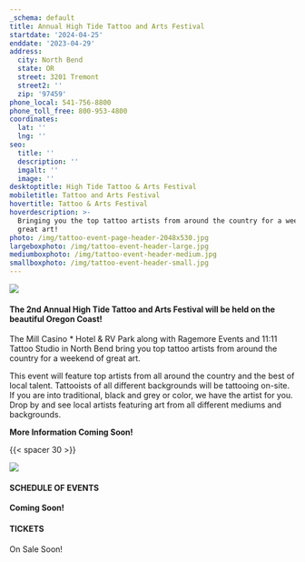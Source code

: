 ```yaml
---
_schema: default
title: Annual High Tide Tattoo and Arts Festival
startdate: '2024-04-25'
enddate: '2023-04-29'
address:
  city: North Bend
  state: OR
  street: 3201 Tremont
  street2: ''
  zip: '97459'
phone_local: 541-756-8800
phone_toll_free: 800-953-4800
coordinates:
  lat: ''
  lng: ''
seo:
  title: ''
  description: ''
  imgalt: ''
  image: ''
desktoptitle: High Tide Tattoo & Arts Festival
mobiletitle: Tattoo and Arts Festival
hovertitle: Tattoo & Arts Festival
hoverdescription: >-
  Bringing you the top tattoo artists from around the country for a weekend of
  great art!
photo: /img/tattoo-event-page-header-2048x530.jpg
largeboxphoto: /img/tattoo-event-header-large.jpg
mediumboxphoto: /img/tattoo-event-header-medium.jpg
smallboxphoto: /img/tattoo-event-header-small.jpg
---
```

![](/img/tattoo-artist-header-695x322.jpg)

#### The 2nd Annual High Tide Tattoo and Arts Festival will be held on the beautiful Oregon Coast!

The Mill Casino \* Hotel & RV Park along with Ragemore Events and 11:11 Tattoo Studio in North Bend bring you top tattoo artists from around the country for a weekend of great art.

This event will feature top artists from all around the country and the best of local talent. Tattooists of all different backgrounds will be tattooing on-site. If you are into traditional, black and grey or color, we have the artist for you. Drop by and see local artists featuring art from all different mediums and backgrounds.

**More Information Coming Soon!**

{{< spacer 30 >}}

![](/img/high-tide-tatto-event-logo-695.jpg)

#### SCHEDULE OF EVENTS

**Coming Soon!**

#### TICKETS

On Sale Soon!